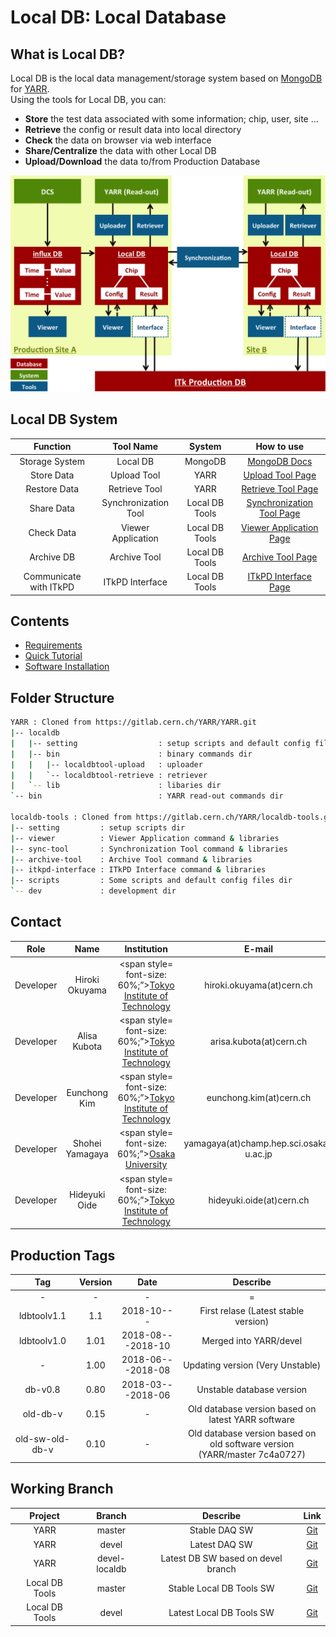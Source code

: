 # Local DB: Local Database

## What is Local DB?
Local DB is the local data management/storage system based on [MongoDB](https://docs.mongodb.com/) for [YARR](https://gitlab.cern.ch/YARR).<br>
Using the tools for Local DB, you can:

- **Store** the test data associated with some information; chip, user, site ...
- **Retrieve** the config or result data into local directory
- **Check** the data on browser via web interface
- **Share/Centralize** the data with other Local DB
- **Upload/Download** the data to/from Production Database

![Local DB System Overview](images/overview.png)

## Local DB System

|Function              |Tool Name           |System        |How to use                               |
|:--------------------:|:------------------:|:------------:|:---------------------------------------:|
|Storage System        |Local DB            |MongoDB       |[MongoDB Docs](https://docs.mongodb.com/)|
|Store Data            |Upload Tool         |YARR          |[Upload Tool Page](upload.md)            |
|Restore Data          |Retrieve Tool       |YARR          |[Retrieve Tool Page](retrieve.md)        |
|Share Data            |Synchronization Tool|Local DB Tools|[Synchronization Tool Page](sync.md)     |
|Check Data            |Viewer Application  |Local DB Tools|[Viewer Application Page](viewer.md)     |
|Archive DB            |Archive Tool        |Local DB Tools|[Archive Tool Page](archive.md)          |
|Communicate with ITkPD|ITkPD Interface     |Local DB Tools|[ITkPD Interface Page](itkpd.md)         |

## Contents
* [Requirements](requirements.md)
* [Quick Tutorial](tutorial.md)
* [Software Installation](install.md)

## Folder Structure
```bash
YARR : Cloned from https://gitlab.cern.ch/YARR/YARR.git
|-- localdb
|   |-- setting                  : setup scripts and default config files dir
|   |-- bin                      : binary commands dir
|   |   |-- localdbtool-upload   : uploader
|   |   `-- localdbtool-retrieve : retriever
|   `-- lib                      : libaries dir
`-- bin                          : YARR read-out commands dir

localdb-tools : Cloned from https://gitlab.cern.ch/YARR/localdb-tools.git
|-- setting         : setup scripts dir
|-- viewer          : Viewer Application command & libraries
|-- sync-tool       : Synchronization Tool command & libraries
|-- archive-tool    : Archive Tool command & libraries
|-- itkpd-interface : ITkPD Interface command & libraries
|-- scripts         : Some scripts and default config files dir
`-- dev             : development dir
```

## Contact
|Role     |Name           |Institution                                                                        |E-mail                                 |
|:-------:|:-------------:|:---------------------------------------------------------------------------------:|:-------------------------------------:|
|Developer|Hiroki Okuyama |<span style= font-size: 60%;”>[Tokyo Institute of Technology](http://www-hep.phys.titech.ac.jp/jlab/index_e.html)</span>|hiroki.okuyama(at)cern.ch              |
|Developer|Alisa Kubota   |<span style= font-size: 60%;”>[Tokyo Institute of Technology](http://www-hep.phys.titech.ac.jp/jlab/index_e.html)</span>|arisa.kubota(at)cern.ch                |
|Developer|Eunchong Kim   |<span style= font-size: 60%;”>[Tokyo Institute of Technology](http://www-hep.phys.titech.ac.jp/jlab/index_e.html)</span>|eunchong.kim(at)cern.ch                |
|Developer|Shohei Yamagaya|<span style= font-size: 60%;”>[Osaka University](http://osksn2.hep.sci.osaka-u.ac.jp/member.html)                </span>|yamagaya(at)champ.hep.sci.osaka-u.ac.jp|
|Developer|Hideyuki Oide  |<span style= font-size: 60%;”>[Tokyo Institute of Technology](http://www-hep.phys.titech.ac.jp/jlab/index_e.html)</span>|hideyuki.oide(at)cern.ch               |

## Production Tags

|Tag            |Version|Date             |Describe                                                                 |
|:-------------:|:-----:|:---------------:|:-----------------------------------------------------------------------:|
|-              |-      |-                |=                                                                        |
|ldbtoolv1.1    |1.1    |2018-10---       |First relase (Latest stable version)                                     |
|ldbtoolv1.0    |1.01   |2018-08---2018-10|Merged into YARR/devel                                                   |
|-              |1.00   |2018-06---2018-08|Updating version (Very Unstable)                                         |
|db-v0.8        |0.80   |2018-03---2018-06|Unstable database version                                                |
|old-db-v       |0.15   |-                |Old database version based on latest YARR software                       |
|old-sw-old-db-v|0.10   |-                |Old database version based on old software version (YARR/master 7c4a0727)|

## Working Branch
|Project       |Branch       |Describe                          |Link                                                        |
|:------------:|:-----------:|:--------------------------------:|:----------------------------------------------------------:|
|YARR          |master       |Stable DAQ SW                     |[Git](https://gitlab.cern.ch/YARR/YARR/tree/master)         |
|YARR          |devel        |Latest DAQ SW                     |[Git](https://gitlab.cern.ch/YARR/YARR/tree/devel)          |
|YARR          |devel-localdb|Latest DB SW based on devel branch|[Git](https://gitlab.cern.ch/YARR/YARR/tree/devel-localdb)  |
|Local DB Tools|master       |Stable Local DB Tools SW          |[Git](https://gitlab.cern.ch/YARR/localdb-tools/tree/master)|
|Local DB Tools|devel        |Latest Local DB Tools SW          |[Git](https://gitlab.cern.ch/YARR/localdb-tools/tree/devel) |
